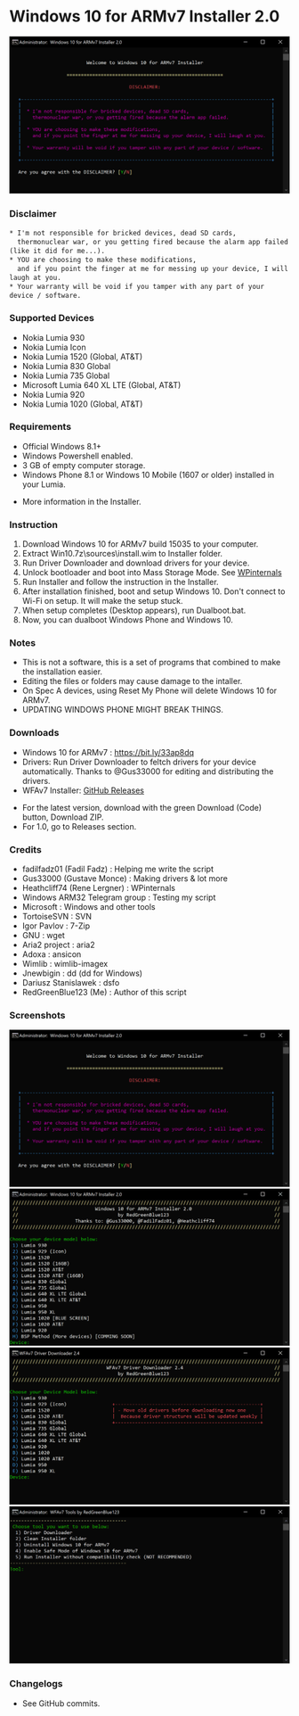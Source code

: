 # Windows 10 for ARMv7 Installer 2.0
![alt text](https://github.com/RedGreenBlue09/Assets/raw/master/WFAv7-1.BMP "WFAv7 Installer")
### Disclaimer
    * I'm not responsible for bricked devices, dead SD cards,
      thermonuclear war, or you getting fired because the alarm app failed (like it did for me...).
    * YOU are choosing to make these modifications,
      and if you point the finger at me for messing up your device, I will laugh at you.
    * Your warranty will be void if you tamper with any part of your device / software.
### Supported Devices
  - Nokia Lumia 930
  - Nokia Lumia Icon
  - Nokia Lumia 1520 (Global, AT&T)
  - Nokia Lumia 830 Global
  - Nokia Lumia 735 Global
  - Microsoft Lumia 640 XL LTE (Global, AT&T)
  - Nokia Lumia 920
  - Nokia Lumia 1020 (Global, AT&T)
### Requirements
  - Official Windows 8.1+
  - Windows Powershell enabled.
  - 3 GB of empty computer storage.
  - Windows Phone 8.1 or Windows 10 Mobile (1607 or older) installed in your Lumia.
  * More information in the Installer.
### Instruction
  1. Download Windows 10 for ARMv7 build 15035 to your computer.
  2. Extract Win10.7z\sources\install.wim to Installer folder.
  3. Run Driver Downloader and download drivers for your device.
  4. Unlock bootloader and boot into Mass Storage Mode. See [WPinternals](https://github.com/ReneLergner/WPinternals)
  5. Run Installer and follow the instruction in the Installer.
  6. After installation finished, boot and setup Windows 10. Don't connect to Wi-Fi on setup. It will make the setup stuck.
  7. When setup completes (Desktop appears), run Dualboot.bat.
  8. Now, you can dualboot Windows Phone and Windows 10.
### Notes
  * This is not a software, this is a set of programs that combined to make the installation easier.
  * Editing the files or folders may cause damage to the intaller.
  * On Spec A devices, using Reset My Phone will delete Windows 10 for ARMv7.
  * UPDATING WINDOWS PHONE MIGHT BREAK THINGS.
### Downloads
  - Windows 10 for ARMv7 : https://bit.ly/33ap8dq
  - Drivers: Run Driver Downloader to feltch drivers for your device automatically. Thanks to @Gus33000 for editing and distributing the drivers.
  - WFAv7 Installer: [GitHub Releases](https://github.com/RedGreenBlue09/WFAv7_Installer/releases)
  * For the latest version, download with the green Download (Code) button, Download ZIP.
  * For 1.0, go to Releases section.
### Credits
  - fadilfadz01 (Fadil Fadz)     : Helping me write the script
  - Gus33000 (Gustave Monce)     : Making drivers & lot more
  - Heathcliff74 (Rene Lergner)  : WPinternals
  - Windows ARM32 Telegram group : Testing my script
  - Microsoft                    : Windows and other tools
  - TortoiseSVN                  : SVN
  - Igor Pavlov                  : 7-Zip
  - GNU                          : wget
  - Aria2 project                : aria2
  - Adoxa                        : ansicon
  - Wimlib                       : wimlib-imagex
  - Jnewbigin                    : dd (dd for Windows)
  - Dariusz Stanislawek          : dsfo
  - RedGreenBlue123 (Me)         : Author of this script
### Screenshots
![alt text](https://github.com/RedGreenBlue09/Assets/raw/master/WFAv7-1.BMP "WFAv7-S1")
![alt text](https://github.com/RedGreenBlue09/Assets/raw/master/WFAv7-2.BMP "WFAv7-S2")
![alt text](https://github.com/RedGreenBlue09/Assets/raw/master/WFAv7-3.BMP "WFAv7-DD")
![alt text](https://github.com/RedGreenBlue09/Assets/raw/master/WFAv7-4.BMP "WFAv7-TL")
### Changelogs
  - See GitHub commits.
